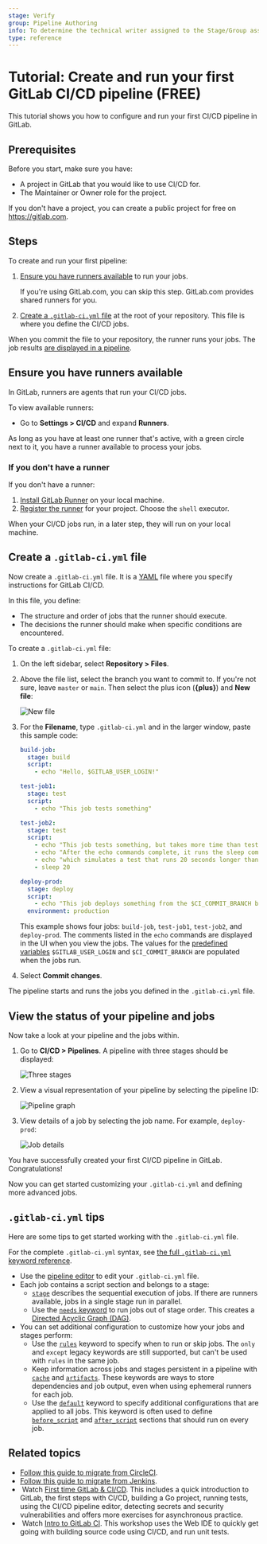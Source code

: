 ```yaml
---
stage: Verify
group: Pipeline Authoring
info: To determine the technical writer assigned to the Stage/Group associated with this page, see https://about.gitlab.com/handbook/product/ux/technical-writing/#assignments
type: reference
---
```


# Tutorial: Create and run your first GitLab CI/CD pipeline **(FREE)**

This tutorial shows you how to configure and run your first CI/CD pipeline in GitLab.

## Prerequisites

Before you start, make sure you have:

- A project in GitLab that you would like to use CI/CD for.
- The Maintainer or Owner role for the project.

If you don't have a project, you can create a public project for free on <https://gitlab.com>.

## Steps

To create and run your first pipeline:

1. [Ensure you have runners available](#ensure-you-have-runners-available) to run your jobs.

   If you're using GitLab.com, you can skip this step. GitLab.com provides shared runners for you.

1. [Create a `.gitlab-ci.yml` file](#create-a-gitlab-ciyml-file)
   at the root of your repository. This file is where you define the CI/CD jobs.

When you commit the file to your repository, the runner runs your jobs.
The job results [are displayed in a pipeline](#view-the-status-of-your-pipeline-and-jobs).

## Ensure you have runners available

In GitLab, runners are agents that run your CI/CD jobs.

To view available runners:

- Go to **Settings > CI/CD** and expand **Runners**.

As long as you have at least one runner that's active, with a green circle next to it,
you have a runner available to process your jobs.

### If you don't have a runner

If you don't have a runner:

1. [Install GitLab Runner](https://docs.gitlab.com/runner/install/) on your local machine.
1. [Register the runner](https://docs.gitlab.com/runner/register/) for your project.
   Choose the `shell` executor.

When your CI/CD jobs run, in a later step, they will run on your local machine.

## Create a `.gitlab-ci.yml` file

Now create a `.gitlab-ci.yml` file. It is a [YAML](https://en.wikipedia.org/wiki/YAML) file where
you specify instructions for GitLab CI/CD.

In this file, you define:

- The structure and order of jobs that the runner should execute.
- The decisions the runner should make when specific conditions are encountered.

To create a `.gitlab-ci.yml` file:

1. On the left sidebar, select **Repository > Files**.
1. Above the file list, select the branch you want to commit to.
   If you're not sure, leave `master` or `main`.
   Then select the plus icon (**{plus}**) and **New file**:

   ![New file](img/new_file_v13_6.png)

1. For the **Filename**, type `.gitlab-ci.yml` and in the larger window,
   paste this sample code:

   ```yaml
   build-job:
     stage: build
     script:
       - echo "Hello, $GITLAB_USER_LOGIN!"

   test-job1:
     stage: test
     script:
       - echo "This job tests something"

   test-job2:
     stage: test
     script:
       - echo "This job tests something, but takes more time than test-job1."
       - echo "After the echo commands complete, it runs the sleep command for 20 seconds"
       - echo "which simulates a test that runs 20 seconds longer than test-job1"
       - sleep 20

   deploy-prod:
     stage: deploy
     script:
       - echo "This job deploys something from the $CI_COMMIT_BRANCH branch."
     environment: production
   ```

   This example shows four jobs: `build-job`, `test-job1`, `test-job2`, and `deploy-prod`.
   The comments listed in the `echo` commands are displayed in the UI when you view the jobs.
   The values for the [predefined variables](../variables/predefined_variables.md)
   `$GITLAB_USER_LOGIN` and `$CI_COMMIT_BRANCH` are populated when the jobs run.

1. Select **Commit changes**.

The pipeline starts and runs the jobs you defined in the `.gitlab-ci.yml` file.

## View the status of your pipeline and jobs

Now take a look at your pipeline and the jobs within.

1. Go to **CI/CD > Pipelines**. A pipeline with three stages should be displayed:

   ![Three stages](img/three_stages_v13_6.png)

1. View a visual representation of your pipeline by selecting the pipeline ID:

   ![Pipeline graph](img/pipeline_graph_v13_6.png)

1. View details of a job by selecting the job name. For example, `deploy-prod`:

   ![Job details](img/job_details_v13_6.png)

You have successfully created your first CI/CD pipeline in GitLab. Congratulations!

Now you can get started customizing your `.gitlab-ci.yml` and defining more advanced jobs.

## `.gitlab-ci.yml` tips

Here are some tips to get started working with the `.gitlab-ci.yml` file.

For the complete `.gitlab-ci.yml` syntax, see [the full `.gitlab-ci.yml` keyword reference](../yaml/index.md).

- Use the [pipeline editor](../pipeline_editor/index.md) to edit your `.gitlab-ci.yml` file.
- Each job contains a script section and belongs to a stage:
  - [`stage`](../yaml/index.md#stage) describes the sequential execution of jobs.
    If there are runners available, jobs in a single stage run in parallel.
  - Use the [`needs` keyword](../yaml/index.md#needs) to run jobs out of stage order.
    This creates a [Directed Acyclic Graph (DAG)](../directed_acyclic_graph/index.md).
- You can set additional configuration to customize how your jobs and stages perform:
  - Use the [`rules`](../yaml/index.md#rules) keyword to specify when to run or skip jobs.
    The `only` and `except` legacy keywords are still supported, but can't be used
    with `rules` in the same job.
  - Keep information across jobs and stages persistent in a pipeline with [`cache`](../yaml/index.md#cache)
    and [`artifacts`](../yaml/index.md#artifacts). These keywords are ways to store
    dependencies and job output, even when using ephemeral runners for each job.
  - Use the [`default`](../yaml/index.md#default) keyword to specify additional
    configurations that are applied to all jobs. This keyword is often used to define
    [`before_script`](../yaml/index.md#before_script) and [`after_script`](../yaml/index.md#after_script)
    sections that should run on every job.

## Related topics

- [Follow this guide to migrate from CircleCI](../migration/circleci.md).
- [Follow this guide to migrate from Jenkins](../migration/jenkins.md).
- <i class="fa fa-youtube-play youtube" aria-hidden="true"></i>&nbsp;Watch [First time GitLab & CI/CD](https://www.youtube.com/watch?v=kTNfi5z6Uvk&t=553s). This includes a quick introduction to GitLab, the first steps with CI/CD, building a Go project, running tests, using the CI/CD pipeline editor, detecting secrets and security vulnerabilities and offers more exercises for asynchronous practice.
- <i class="fa fa-youtube-play youtube" aria-hidden="true"></i>&nbsp;Watch [Intro to GitLab CI](https://www.youtube.com/watch?v=l5705U8s_nQ&t=358s). This workshop uses the Web IDE to quickly get going with building source code using CI/CD, and run unit tests.
